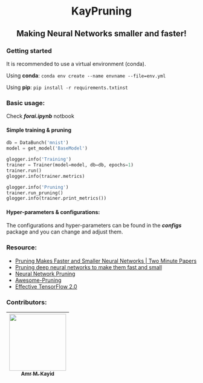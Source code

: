 <h1 align=center> KayPruning </h1>
<h2 align=center> Making Neural Networks smaller and faster!</h2>


### Getting started
It is recommended to use a virtual environment (conda).

Using **conda**:
`
conda env create --name envname --file=env.yml
`

Using **pip**:
`
pip install -r requirements.txtinst
`


### Basic usage:
Check **_forai.ipynb_** notbook

#### Simple training & pruning
```python
db = DataBunch('mnist')
model = get_model('BaseModel')

glogger.info('Training')
trainer = Trainer(model=model, db=db, epochs=1)
trainer.run()
glogger.info(trainer.metrics)

glogger.info('Pruning')
trainer.run_pruning()
glogger.info(trainer.print_metrics())
```

#### Hyper-parameters & configurations:
The configurations and hyper-parameters can be found 
in the **_configs_** package and you can change and adjust them.

### Resource:
- [Pruning Makes Faster and Smaller Neural Networks | Two Minute Papers](https://www.youtube.com/watch?v=3yOZxmlBG3Y)
- [Pruning deep neural networks to make them fast and small](https://jacobgil.github.io/deeplearning/pruning-deep-learning)
- [Neural Network Pruning](http://primo.ai/index.php?title=Neural_Network_Pruning)
- [Awesome-Pruning](https://github.com/he-y/Awesome-Pruning)
- [Effective TensorFlow 2.0](https://www.tensorflow.org/beta/guide/effective_tf2)


### Contributors:

| [<img src="https://avatars0.githubusercontent.com/u/18689888" width="150px;" height="150px;"/><br /><sub><b>Amr M. Kayid</b></sub>](https://github.com/AmrMKayid)|
| :---: | 


